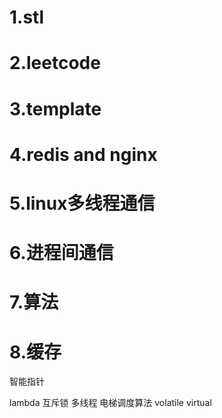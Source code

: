 # 1.stl
# 2.leetcode
# 3.template
# 4.redis and nginx
# 5.linux多线程通信
# 6.进程间通信
# 7.算法
# 8.缓存

智能指针



lambda
互斥锁
多线程
电梯调度算法
volatile
virtual




